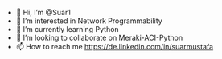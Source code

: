 - 👋 Hi, I’m @Suar1
- 👀 I’m interested in Network Programmability
- 🌱 I’m currently learning Python
- 💞️ I’m looking to collaborate on Meraki-ACI-Python
- 📫 How to reach me https://de.linkedin.com/in/suarmustafa

<!---
Suar1/Suar1 is a ✨ special ✨ repository because its `README.md` (this file) appears on your GitHub profile.
You can click the Preview link to take a look at your changes.
--->

